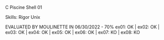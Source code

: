 C Piscine Shell 01

Skills:
Rigor
Unix

EVALUATED BY MOULINETTE IN 06/30/2022 - 70%
ex01: OK | ex02: OK | ex03: OK | ex04: OK | ex05: OK | ex06: OK | ex07: KO | ex08: KO
